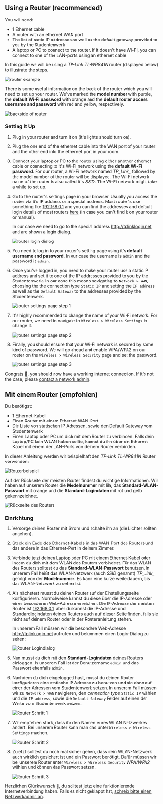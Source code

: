 <!-- English -->
## Using a Router (recommended)

You will need:
- 1 Ethernet cable
- A router with an ethernet WAN port
- The list of static IP addresses as well as the default gateway provided to you by the Studentenwerk
- A laptop or PC to connect to the router. If it doesn't have Wi-Fi, you can connect to one of the LAN-ports using an ethernet cable.

In this guide we will be using a *TP-Link TL-WR841N* router (displayed below) to illustrate the steps.

![router example](/img/info/internet/router-example.webp)

There is some useful information on the back of the router which you will need to set up your router. We've marked the **model number** with purple, the **default Wi-Fi password** with orange and the **default router access username and password** with red and yellow, respectively.

![backside of router](/img/info/internet/back-of-router.webp)

### Setting It Up

1. Plug in your router and turn it on (it's lights should turn on).
2. Plug the one end of the ethernet cable into the WAN port of your router and the other end into the ethernet port in your room.
3. Connect your laptop or PC to the router using either another ethernet cable or connecting to it's Wi-Fi network using the **default Wi-Fi password**. For our router, a Wi-Fi network named *TP_Link_* followed by the model number of the router will be displayed. The Wi-Fi network name of the router is also called it's _SSID_. The Wi-Fi network might take a while to set up.
4. Go to the router's settings page in your browser. Usually you access the router via it's IP address or a special address. Most router's use something like [192.168.0.1](192.168.0.1) and you can find the addresses and default login details of most routers [here](https://router-network.com/) (in case you can't find it on your router or manual). 
   
   In our case we need to go to the special address http://tplinklogin.net and are shown a login dialog.

   ![router login dialog](/img/info/internet/router-login-dialog.webp)
5. You need to log in to your router's setting page using it's **default username and password**. In our case the username is `admin` and the password is `admin`.
6. Once you've logged in, you need to make your router use a static IP address and set it to one of the IP addresses provided to you by the Studentenwerk. In our case this means navigating to `Network > WAN`, choosing the the connection type `Static IP` and setting the `IP address` as well as the `Default Gateway` to the addresses provided by the Studentenwerk.
   
   ![router settings page step 1](/img/info/internet/router-ui-1.webp)
7. It's highly recommended to change the name of your Wi-Fi network. For our router, we need to navigate to `Wireless > Wireless Settings` to change it.
   
   ![router settings page step 2](/img/info/internet/router-ui-2.webp)
8. Finally, you should ensure that your Wi-Fi network is secured by some kind of password. We will go ahead and enable WPA/WPA2 on our router on the `Wireless > Wireless Security` page and set the password.
   
   ![router settings page step 3](/img/info/internet/router-ui-3.webp)

Congrats 🎉, you should now have a working internet connection. If it's not the case, please [contact a network admin](/en/index.html#contact).

<!-- Deutsch -->
## Mit einem Router (empfohlen)

Du benötigst: 
- 1 Ethernet-Kabel
- Einen Router mit einem Ethernet WAN-Port
- Die Liste von statischen IP Adressen, sowie den Default Gateway vom Studentenwerk
- Einen Laptop oder PC um dich mit dem Router zu verbinden. Falls dein Laptop/PC kein WLAN haben sollte, kannst du ihn über ein Ethernet-Kabel mit einem der LAN-Ports von deinem Router verbinden.

In dieser Anleitung werden wir beispielhaft den *TP-Link TL-WR841N* Router verwenden: 

![Routerbeispiel](/img/info/internet/router-example.webp)

Auf der Rückseite der meisten Router findest du wichtige Informationen. Wir haben auf unserem Router die **Modelnummer** mit lila, das **Standard-WLAN-Passwort** mit orange und die **Standard-Logindaten** mit rot und gelb gekennzeichnet.

![Rückseite des Routers](/img/info/internet/back-of-router.webp)

### Einrichtung

1. Versorge deinen Router mit Strom und schalte ihn an (die Lichter sollten angehen).
2. Steck ein Ende des Ethernet-Kabels in das WAN-Port des Routers und das andere in das Ethernet-Port in deinem Zimmer.
3. Verbinde jetzt deinen Laptop oder PC mit einem Ethernet-Kabel oder indem du dich mit dem WLAN des Routers verbindest. Für das WLAN des Routers solltest du das **Standard-WLAN-Passwort** benutzen. In unserem Fall heißt das WLAN-Netzwerk (auch _SSID_ genannt) *TP_Link_* gefolgt von der **Modelnummer**. Es kann eine kurze weile dauern, bis das WLAN-Netzwerk zu sehen ist.
4. Als nächstest musst du deinen Router auf der Einstellungsseite konfigurieren. Normalweise kannst du diese über die IP-Adresse oder einer besonderen Web-Adresse erreichen. Die IP-Adresse der meisten Router ist [192.168.0.1](192.168.0.1), aber du kannst die IP-Adresse und Standardlogindaten deines Routers auch auf [dieser Seite](https://router-network.com/) finden, falls sie nicht auf deinem Router oder in der Routeranleitung stehen. 
   
   In unserem Fall müssen wir die besondere Web-Adresse http://tplinklogin.net aufrufen und bekommen einen Login-Dialog zu sehen:
   
   ![Router Logindialog](/img/info/internet/router-login-dialog.webp)
5. Nun musst du dich mit den **Standard-Logindaten** deines Routers einloggen. In unserem Fall ist der Benutzername `admin` und das Passwort ebenfalls `admin`.  

6. Nachdem du dich eingelogged hast, musst du deinen Router konfigurieren eine statische IP Adresse zu benutzen und sie dann auf einer der Adressen vom Studentenwerk setzen. In unserem Fall müssen wir zu `Network > WAN` navigieren, den _connection type_ `Static IP` wählen und die `IP address`, sowie die `Default Gateway` Felder auf einen der Werte vom Studentenwerk setzen.
   
   ![Router Schritt 1](/img/info/internet/router-ui-1.webp)
7. Wir empfehlen stark, dass ihr den Namen eures WLAN Netzwerkes ändert. Bei unserem Router kann man das unter `Wireless > Wireless Settings` machen.
   
   ![Router Schritt 2](/img/info/internet/router-ui-2.webp)
8. Zuletzt solltest du noch mal sicher gehen, dass dein WLAN-Netzwerk auch wirklich gesichert ist und ein Passwort benötigt. Dafür müssen wir bei unserem Router unter `Wireless > Wireless Security` _WPA/WPA2_ wählen und können das Passwort setzen.
   
   ![Router Schritt 3](/img/info/internet/router-ui-3.webp)

Herzlichen Glückwunsch 🎉, du solltest jetzt eine funktionierende Internetverbindung haben. Falls es nicht geklappt hat, [schreib bitte einen Netzwerkadmin an](/de/index.html#contact).
